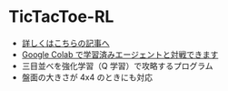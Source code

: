 # TicTacToe-RL
- <a href="" target="_blank">詳しくはこちらの記事へ</a>
- <a href="https://colab.research.google.com/drive/1AfgMy6YQmnakq0RQlCttw4pk0v-awD2f?usp=sharing" target="_blank">Google Colab で学習済みエージェントと対戦できます</a>
- 三目並べを強化学習（Q 学習）で攻略するプログラム
- 盤面の大きさが 4x4 のときにも対応
